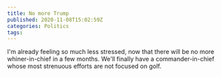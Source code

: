 ```yaml
---
title: No more Trump
published: 2020-11-08T15:02:59Z
categories: Politics
tags: 
---
```


I'm already feeling so much less stressed, now that there will be no more whiner-in-chief in a few months.  We'll finally have a commander-in-chief whose most strenuous efforts are not focused on golf.

